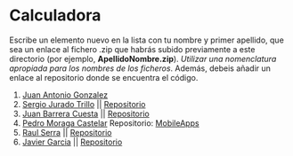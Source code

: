Calculadora
======

Escribe un elemento nuevo en la lista con tu nombre y primer apellido, que sea un enlace al fichero .zip que habrás subido previamente a este directorio (por ejemplo, **ApellidoNombre.zip**). *Utilizar una nomenclatura apropiada para los nombres de los ficheros*.
Además, debeis añadir un enlace al repositorio donde se encuentra el código.

1. [Juan Antonio Gonzalez](https://github.com/franlu/Programacion-Moviles/blob/main/Tema1/Practicas/02_Calculadora/JuanAntonioGonzalez_calculadora.zip)
2. [Sergio Jurado Trillo](https://github.com/franlu/Programacion-Moviles/blob/main/Tema1/Practicas/02_Calculadora/Calculadora_SergioJuradoTrillo.zip) || [Repositorio](https://github.com/Sergio-Jurado/Calculadora)
3. [Juan Barrera Cuesta](https://github.com/franlu/Programacion-Moviles/blob/main/Tema1/Practicas/02_Calculadora/JuanBarrera_Calculadora.zip)  || [Repositorio](https://github.com/Acaluw/Ejemplo05)
4. [Pedro Moraga Castelar](https://github.com/franlu/Programacion-Moviles/blob/main/Tema1/Practicas/02_Calculadora/Calculator_PedroMoraga.zip) Repositorio: [MobileApps](https://github.com/Dreufter/MobileApps)
5. [Raul Serra](https://github.com/franlu/Programacion-Moviles/blob/main/Tema1/Practicas/02_Calculadora/Calculadora_RaulAntonioSerra.zip) || [Repositorio](https://github.com/XzRaulzX/Calculadora.git)
5. [Javier Garcia](https://github.com/franlu/Programacion-Moviles/blob/main/Tema1/Practicas/02_Calculadora/Calculadora_GarciaJavier.zip) || [Repositorio](https://github.com/glyaxz/Ejemplo05)
